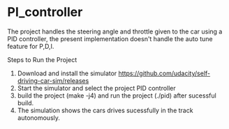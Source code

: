 # PI_controller
The project  handles the steering angle and throttle given to the car using a PID controller, the present implementation doesn't handle the auto tune feature for P,D,I.

Steps to Run the Project
1. Download and install the simulator https://github.com/udacity/self-driving-car-sim/releases
2. Start the simulator and select the project PID controller
3. build the project (make -j4) and run the project (./pid) after sucessful build.
4. The simulation shows the cars drives sucessfully in the track autonomously.


